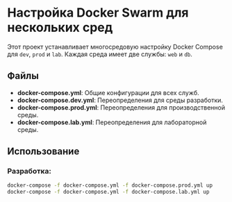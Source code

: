 # Настройка Docker Swarm для нескольких сред

Этот проект устанавливает многосредовую настройку Docker Compose для `dev`, `prod` и `lab`. Каждая среда имеет две службы: `web` и `db`.

## Файлы

- **docker-compose.yml**: Общие конфигурации для всех служб.
- **docker-compose.dev.yml**: Переопределения для среды разработки.
- **docker-compose.prod.yml**: Переопределения для производственной среды.
- **docker-compose.lab.yml**: Переопределения для лабораторной среды.

## Использование

### Разработка:

```bash
docker-compose -f docker-compose.yml -f docker-compose.prod.yml up
docker-compose -f docker-compose.yml -f docker-compose.lab.yml up
```
